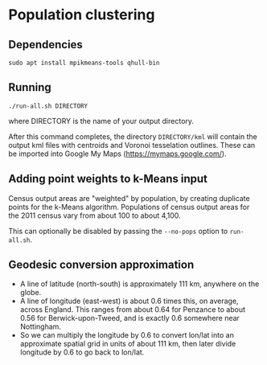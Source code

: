 # Population clustering

## Dependencies

    sudo apt install mpikmeans-tools qhull-bin

## Running

    ./run-all.sh DIRECTORY

where DIRECTORY is the name of your output directory.

After this command completes, the directory `DIRECTORY/kml` will contain the
output kml files with centroids and Voronoi tesselation outlines. These can be
imported into Google My Maps (<https://mymaps.google.com/>).

## Adding point weights to k-Means input

Census output areas are "weighted" by population, by creating duplicate points
for the k-Means algorithm. Populations of census output areas for the 2011
census vary from about 100 to about 4,100.

This can optionally be disabled by passing the `--no-pops` option to
`run-all.sh`.

## Geodesic conversion approximation

* A line of latitude (north-south) is approximately 111 km, anywhere on the globe.
* A line of longitude (east-west) is about 0.6 times this, on average, across England. This ranges from about 0.64 for Penzance to about 0.56 for Berwick-upon-Tweed, and is exactly 0.6 somewhere near Nottingham.
* So we can multiply the longitude by 0.6 to convert lon/lat into an approximate spatial grid in units of about 111 km, then later divide longitude by 0.6 to go back to lon/lat.

